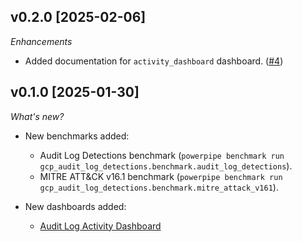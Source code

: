 ## v0.2.0 [2025-02-06]

_Enhancements_

- Added documentation for `activity_dashboard` dashboard. ([#4](https://github.com/turbot/tailpipe-mod-gcp-audit-log-detections/pull/4))

## v0.1.0 [2025-01-30]

_What's new?_

- New benchmarks added:
  - Audit Log Detections benchmark (`powerpipe benchmark run gcp_audit_log_detections.benchmark.audit_log_detections`).
  - MITRE ATT&CK v16.1 benchmark (`powerpipe benchmark run gcp_audit_log_detections.benchmark.mitre_attack_v161`).
  
- New dashboards added:
  - [Audit Log Activity Dashboard](https://hub.powerpipe.io/mods/turbot/gcp_audit_log_detections/dashboards/dashboard.activity_dashboard)
